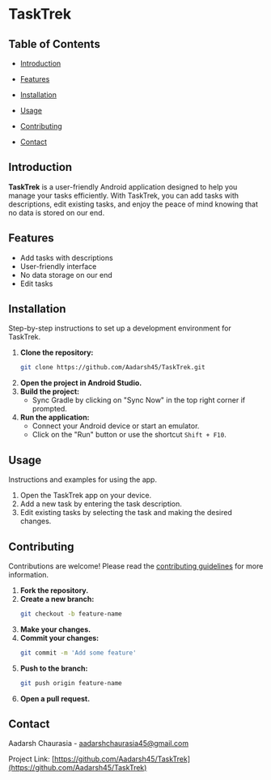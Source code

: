 
# TaskTrek



## Table of Contents

- [Introduction](#introduction)
- [Features](#features)

- [Installation](#installation)
- [Usage](#usage)
- [Contributing](#contributing)

- [Contact](#contact)

## Introduction

**TaskTrek** is a user-friendly Android application designed to help you manage your tasks efficiently. With TaskTrek, you can add tasks with descriptions, edit existing tasks, and enjoy the peace of mind knowing that no data is stored on our end.

## Features

- Add tasks with descriptions
- User-friendly interface
- No data storage on our end
- Edit tasks



## Installation

Step-by-step instructions to set up a development environment for TaskTrek.

1. **Clone the repository:**
    ```bash
    git clone https://github.com/Aadarsh45/TaskTrek.git
    ```
2. **Open the project in Android Studio.**
3. **Build the project:**
    - Sync Gradle by clicking on "Sync Now" in the top right corner if prompted.
4. **Run the application:**
    - Connect your Android device or start an emulator.
    - Click on the "Run" button or use the shortcut `Shift + F10`.

## Usage

Instructions and examples for using the app.

1. Open the TaskTrek app on your device.
2. Add a new task by entering the task description.
3. Edit existing tasks by selecting the task and making the desired changes.

## Contributing

Contributions are welcome! Please read the [contributing guidelines](CONTRIBUTING.md) for more information.

1. **Fork the repository.**
2. **Create a new branch:**
    ```bash
    git checkout -b feature-name
    ```
3. **Make your changes.**
4. **Commit your changes:**
    ```bash
    git commit -m 'Add some feature'
    ```
5. **Push to the branch:**
    ```bash
    git push origin feature-name
    ```
6. **Open a pull request.**



## Contact

Aadarsh Chaurasia - [aadarshchaurasia45@gmail.com](mailto:aadarshchaurasia45@gmail.com)

Project Link: [https://github.com/Aadarsh45/TaskTrek](https://github.com/Aadarsh45/TaskTrek)
